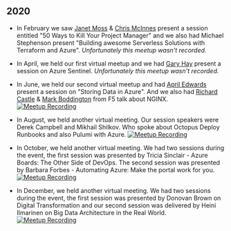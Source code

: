 ## 2020

* In February we saw [Janet Moss](https://www.linkedin.com/in/janet-moss-41737720/) & [Chris McInnes](https://www.linkedin.com/in/chris-mcinnes-7b774b75/) present a session entitled "50 Ways to Kill Your Project Manager" and we also had Michael Stephenson present "Building awesome Serverless Solutions with Terraform and Azure". _Unfortunately this meetup wasn't recorded._ 

* In April, we held our first virtual meetup and we had [Gary Hay](https://www.linkedin.com/in/gary-hay-0b312623/) present a session on Azure Sentinel. _Unfortunately this meetup wasn't recorded._ 

* In June, we held our second virtual meetup and had [April Edwards](https://www.linkedin.com/in/azureapril/) present a session on "Storing Data in Azure".  And we also had [Richard Castle](https://www.linkedin.com/in/ricastle/) & [Mark Boddington](https://www.linkedin.com/in/mark-boddington/) from F5 talk about NGINX. 
[![Meetup Recording](/img/meeting-recording.png)](https://youtu.be/v-RdI87OURg "Glasgow Azure User Group June 2020 meetup - Click to Watch!")

* In August, we held another virtual meeting.  Our session speakers were Derek Campbell and Mikhail Shilkov.  Who spoke about Octopus Deploy Runbooks and also Pulumi with Azure. 
[![Meetup Recording](/img/meeting-recording.png)](https://youtu.be/-Eb6qQ57T-g "Glasgow Azure User Group August 2020 meetup - Click to Watch!")

* In October, we held another virtual meeting.  We had two sessions during the event,  the first session was presented by Tricia Sinclair - Azure Boards: The Other Side of DevOps. The second session was presented by Barbara Forbes - Automating Azure: Make the portal work for you.
[![Meetup Recording](/img/meeting-recording.png)](https://youtu.be/Oe8Q2-D7xD0 "Glasgow Azure User Group October 2020 meetup - Click to Watch!")

* In December, we held another virtual meeting.  We had two sessions during the event, the first session was presented by Donovan Brown on Digital Transformation and our second session was delivered by Heini Ilmarinen on Big Data Architecture in the Real World. 
[![Meetup Recording](/img/meeting-recording.png)](https://youtu.be/_d4e4cGUlY4 "Glasgow Azure User Group December 2020 meetup - Click to Watch!")
